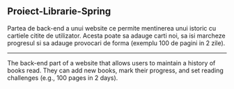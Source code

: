 ## Proiect-Librarie-Spring

Partea de back-end a unui website ce permite mentinerea unui istoric cu cartiele citite de utilizator.
Acesta poate sa adauge carti noi, sa isi marcheze progresul si sa adauge provocari de forma (exemplu 100 de pagini in 2 zile).


----------------------------------------------------------------------------------------------------------------------------------------------------------------

The back-end part of a website that allows users to maintain a history of books read. 
They can add new books, mark their progress, and set reading challenges (e.g., 100 pages in 2 days).
